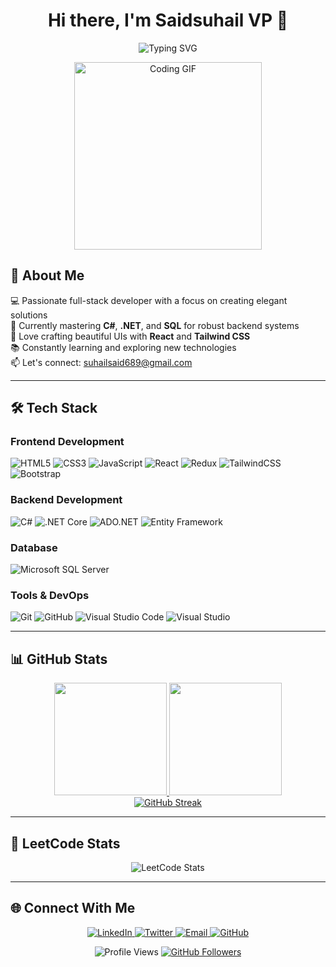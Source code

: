 <h1 align="center">Hi there, I'm Saidsuhail VP 👋</h1>

<p align="center">
  <img src="https://readme-typing-svg.herokuapp.com?font=Fira+Code&size=24&pause=1500&color=00FF00&width=600&center=true&lines=Full-Stack+.Net+Developer;React+%7C+.NET+%7C+SQL;Turning+ideas+into+reality+with+code" alt="Typing SVG" />
</p>

<div align="center">
  <img src="https://media.giphy.com/media/L1R1tvI9svkIWwpVYr/giphy.gif" width="300" alt="Coding GIF">
</div>

## 🚀 About Me

💻 Passionate full-stack developer with a focus on creating elegant solutions  
🌱 Currently mastering **C#**, **.NET**, and **SQL** for robust backend systems  
🎨 Love crafting beautiful UIs with **React** and **Tailwind CSS**  
📚 Constantly learning and exploring new technologies  
📫 Let's connect: [suhailsaid689@gmail.com](mailto:suhailsaid689@gmail.com)

---

## 🛠️ Tech Stack

### **Frontend Development**
![HTML5](https://img.shields.io/badge/html5-%23E34F26.svg?style=for-the-badge&logo=html5&logoColor=white)
![CSS3](https://img.shields.io/badge/css3-%231572B6.svg?style=for-the-badge&logo=css3&logoColor=white)
![JavaScript](https://img.shields.io/badge/javascript-%23323330.svg?style=for-the-badge&logo=javascript&logoColor=%23F7DF1E)
![React](https://img.shields.io/badge/react-%2320232a.svg?style=for-the-badge&logo=react&logoColor=%2361DAFB)
![Redux](https://img.shields.io/badge/redux-%23593d88.svg?style=for-the-badge&logo=redux&logoColor=white)
![TailwindCSS](https://img.shields.io/badge/tailwindcss-%2338B2AC.svg?style=for-the-badge&logo=tailwind-css&logoColor=white)
![Bootstrap](https://img.shields.io/badge/bootstrap-%23563D7C.svg?style=for-the-badge&logo=bootstrap&logoColor=white)

### **Backend Development**
![C#](https://img.shields.io/badge/c%23-%23239120.svg?style=for-the-badge&logo=c-sharp&logoColor=white)
![.NET Core](https://img.shields.io/badge/.NET%20Core-5C2D91?style=for-the-badge&logo=.net&logoColor=white)
![ADO.NET](https://img.shields.io/badge/ADO.NET-5C2D91?style=for-the-badge&logo=.net&logoColor=white)
![Entity Framework](https://img.shields.io/badge/Entity%20Framework-68217A?style=for-the-badge&logo=.net&logoColor=white)


### **Database**
![Microsoft SQL Server](https://img.shields.io/badge/Microsoft%20SQL%20Server-CC2927?style=for-the-badge&logo=microsoft%20sql%20server&logoColor=white)

### **Tools & DevOps**
![Git](https://img.shields.io/badge/git-%23F05033.svg?style=for-the-badge&logo=git&logoColor=white)
![GitHub](https://img.shields.io/badge/github-%23121011.svg?style=for-the-badge&logo=github&logoColor=white)
![Visual Studio Code](https://img.shields.io/badge/VS%20Code-0078d7.svg?style=for-the-badge&logo=visual-studio-code&logoColor=white)
![Visual Studio](https://img.shields.io/badge/Visual%20Studio-5C2D91.svg?style=for-the-badge&logo=visual-studio&logoColor=white)

---

## 📊 GitHub Stats

<div align="center">
  <a href="https://github.com/SaidSuhail">
    <img height="180em" src="https://github-readme-stats.vercel.app/api?username=SaidSuhail&show_icons=true&theme=radical&include_all_commits=true&count_private=true"/>
    <img height="180em" src="https://github-readme-stats.vercel.app/api/top-langs/?username=SaidSuhail&layout=compact&langs_count=8&theme=radical"/>
    <br />
    <img src="https://github-readme-streak-stats.herokuapp.com?user=SaidSuhail&theme=radical&hide_border=false" alt="GitHub Streak" />
    
  </a>
</div>

---

## 🧠 LeetCode Stats

<div align="center">
  <img src="https://leetcard.jacoblin.cool/SaidSuhail?theme=white&font=Fira+Code&ext=contest" alt="LeetCode Stats" />
</div>

---

## 🌐 Connect With Me

<p align="center">
  <a href="https://www.linkedin.com/in/saidsuhail-vp-796b73312/">
    <img src="https://img.shields.io/badge/LinkedIn-0077B5?style=for-the-badge&logo=linkedin&logoColor=white" alt="LinkedIn"/>
  </a>
  <a href="https://twitter.com/your-twitter">
    <img src="https://img.shields.io/badge/Twitter-1DA1F2?style=for-the-badge&logo=twitter&logoColor=white" alt="Twitter"/>
  </a>
  <a href="mailto:suhailsaid689@gmail.com">
    <img src="https://img.shields.io/badge/Gmail-D14836?style=for-the-badge&logo=gmail&logoColor=white" alt="Email"/>
  </a>
  <a href="https://github.com/SaidSuhail">
    <img src="https://img.shields.io/badge/GitHub-100000?style=for-the-badge&logo=github&logoColor=white" alt="GitHub"/>
  </a>
</p>

<div align="center">
  <img src="https://komarev.com/ghpvc/?username=SaidSuhail&label=Profile%20views&color=0e75b6&style=flat" alt="Profile Views" />
  <a href="https://github.com/SaidSuhail?tab=followers">
    <img src="https://img.shields.io/github/followers/SaidSuhail?label=Followers&style=social" alt="GitHub Followers">
  </a>
</div>
